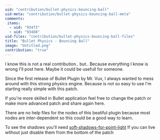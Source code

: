 ```yaml
---
uid: "contribution/bullet-physics-bouncing-ball"
uid-meta: "contribution/bullet-physics-bouncing-ball-meta"
comments: 
 items: 
  - uid: "93473"
  - uid: "93488"
uid-files: "contribution/bullet-physics-bouncing-ball-files"
title: "Bullet Physics - Bouncing Ball"
image: "Untitled.png"
contribution: "true"
---
```


<div class="box">
I know this is not a real contribution.. but..
Because everything I know is wrong I'll post here.
Maybe it could be usefull for someone.</div>

Since the first release of Bullet Plugin by Mr. Vux, I always wanted to mess around with this strong physics engine. Because is not so easy to use I'm starting really simple with this patch.

If you're more skilled in Bullet application feel free to change the patch or make more advanced patch and share again here.

There are no help files for the nodes of this beatiful plugin because most nodes are inter-dependent so this could be a good way to learn.

To see the shadows you'll need
[soft-shadows-for-point-light](xref:contribution/soft-shadows-for-point-light)
If you can live without just disable them from the bottom of the patch